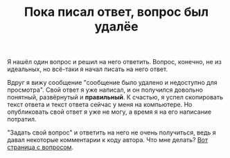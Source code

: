 ﻿---
title: "Пока писал ответ, вопрос был удалёе"
se.owner.user_id: 532877
se.owner.display_name: "Зонтик"
se.owner.link: "https://ru.meta.stackoverflow.com/users/532877/%d0%97%d0%be%d0%bd%d1%82%d0%b8%d0%ba"
se.link: "https://ru.meta.stackoverflow.com/questions/12376/%d0%9f%d0%be%d0%ba%d0%b0-%d0%bf%d0%b8%d1%81%d0%b0%d0%bb-%d0%be%d1%82%d0%b2%d0%b5%d1%82-%d0%b2%d0%be%d0%bf%d1%80%d0%be%d1%81-%d0%b1%d1%8b%d0%bb-%d1%83%d0%b4%d0%b0%d0%bb%d1%91%d0%b5"
se.question_id: 12376
se.post_type: question
---
<p>Я нашёл один вопрос и решил на него ответить. Вопрос, конечно, не из идеальных, но всё-таки я начал писать на него ответ.</p>
<p>Вдруг я вижу сообщение &quot;сообщение было удалено и недоступно для просмотра&quot;. Свой ответ я уже написал, и он получился довольно понятный, развёрнутый и <strong>правильный</strong>. К счастью, я успел скопировать текст ответа и текст ответа сейчас у меня на компьютере. Но опубликовать свой ответ я уже не могу, а время я на его написание потратил.</p>
<p>&quot;Задать свой вопрос&quot; и ответить на него не очень получиться, ведь я давал некоторые комментарии к коду автора. Что мне делать? <a href="https://ru.stackoverflow.com/questions/1496932/%D0%9A%D0%B0%D0%BA-%D0%B7%D0%B0%D0%BF%D0%B8%D1%81%D0%B0%D1%82%D1%8C-%D0%B2-%D0%BC%D0%B0%D1%81%D1%81%D0%B8%D0%B2-%D1%87%D0%B5%D1%80%D0%B5%D0%B7-scanner-%D0%B2-%D0%BC%D0%B5%D1%82%D0%BE%D0%B4#">Вот страница с вопросом</a>.</p>
